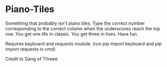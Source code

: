 # Piano-Tiles

Something that probably isn't piano tiles.
Type the correct number corresponding to the correct column when the underscores reach the top row. 
You get one life in classic. You get three in lives. Have fun.

Requires keyboard and requests module. (run pip import keyboard and pip import requests in cmd)

Credit to Gang of Threee
